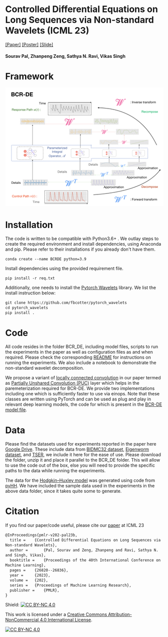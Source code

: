 # Controlled Differential Equations on Long Sequences via Non-standard Wavelets (ICML 23)
[[Paper]](https://proceedings.mlr.press/v202/pal23b.html) [[Poster]](./asset/BCRDE_ICML_poster.pdf) [[Slide]](./asset/BCRDE_slide.pdf)

#### Sourav Pal, Zhanpeng Zeng, Sathya N. Ravi, Vikas Singh

# Framework
![](./asset/BCRDE.jpeg)


# Installation
The code is written to be compatible with Python3.6+ . We outlay steps to create the required environment and install dependencies, using Anaconda and pip. Please refer to their installations if you already don't have them.
```
conda create --name BCRDE python=3.9
```
Install dependencies using the provided requirement file.
```
pip install -r req.txt
```
Additionally, one needs to install the [Pytorch Wavelets](https://pytorch-wavelets.readthedocs.io/en/latest/index.html) library. We list the install instruction below:
```
git clone https://github.com/fbcotter/pytorch_wavelets
cd pytorch_wavelets
pip install .
```

# Code
All code resides in the folder BCR_DE, including model files, scripts to run the experiments in the paper as well as configuration files as and when required. Please check the corresponding [README](./BCR_DE/README.md) for instructions on running the experiments. We also include a notebook to demonstrate the non-standard wavelet decomposition.

We propose a variant of [locally connected convolution](https://keras.io/api/layers/locally_connected_layers/) in our paper termed as [Partially Unshared Convolution (PUC)](./BCR_DE/BCR_DE_model.py#L84) layer which helps in the paremeterization required for BCR-DE. We provide two implementations including one which is sufficiently faster to use via einops. Note that these classes are written using PyTorch and can be used as plug and play in relevant deep learning models, the code for which is present in the [BCR-DE model file](./BCR_DE/BCR_DE_model.py).

# Data
Please find the datasets used for experiments reported in the paper here [Google Drive](https://drive.google.com/file/d/1CFlnfC9CugfiAInKLHihjdJkyav6q80-/view?usp=sharing). These include data from [BIDMC32 dataset](https://arxiv.org/abs/2006.10996), [Eigenworm dataset](https://link.springer.com/article/10.1007/s10618-016-0483-9), and [TSER](http://tseregression.org/), we include it here for the ease of use. Please download the folder, unzip it and place it parallel to the BCR_DE folder. This will allow to use the code out of the box, else you will need to provide the specific paths to the data while running the experiments.

The data for the [Hodgkin–Huxley model](https://www.ncbi.nlm.nih.gov/pmc/articles/PMC1392413/) was generated using code from [pyHH](https://github.com/swharden/pyHH). We have included the sample data used in the experiments in the above data folder, since it takes quite some to generate.

# Citation
If you find our paper/code useful, please cite our [paper](https://openreview.net/pdf?id=bm2qVX0h09) at ICML 23

```
@InProceedings{pmlr-v202-pal23b,
  title = 	 {Controlled Differential Equations on Long Sequences via Non-standard Wavelets},
  author =       {Pal, Sourav and Zeng, Zhanpeng and Ravi, Sathya N. and Singh, Vikas},
  booktitle = 	 {Proceedings of the 40th International Conference on Machine Learning},
  pages = 	 {26820--26836},
  year = 	 {2023},
  volume = 	 {202},
  series = 	 {Proceedings of Machine Learning Research},
  publisher =    {PMLR},
}
```

Shield: [![CC BY-NC 4.0][cc-by-nc-shield]][cc-by-nc]

This work is licensed under a
[Creative Commons Attribution-NonCommercial 4.0 International License][cc-by-nc].

[![CC BY-NC 4.0][cc-by-nc-image]][cc-by-nc]

[cc-by-nc]: https://creativecommons.org/licenses/by-nc/4.0/
[cc-by-nc-image]: https://licensebuttons.net/l/by-nc/4.0/88x31.png
[cc-by-nc-shield]: https://img.shields.io/badge/License-CC%20BY--NC%204.0-lightgrey.svg
